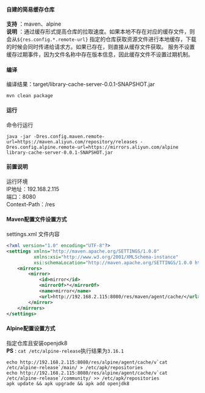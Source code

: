 #### 自建的简易缓存仓库

**支持** ：maven、alpine  
**说明** ：通过缓存形式提高仓库的拉取速度。如果本地不存在对应的缓存文件，则会从`${res.config.*.remote-url}`
指定的仓库获取资源文件进行本地缓存，下载的时候会同时传递给请求方。如果已存在，则直接从缓存文件获取。
服务不设置缓存过期事件，因为文件名称中存在版本信息，因此缓存文件不设置过期机制。

#### 编译

编译结果：target/library-cache-server-0.0.1-SNAPSHOT.jar

```shell
mvn clean package 
```

#### 运行

命令行运行

```shell
java -jar -Dres.config.maven.remote-url=https://maven.aliyun.com/repository/releases -Dres.config.alpine.remote-url=https://mirrors.aliyun.com/alpine library-cache-server-0.0.1-SNAPSHOT.jar
```

#### 前置说明

运行环境  
IP地址：192.168.2.115  
端口：8080  
Context-Path：/res

#### Maven配置文件设置方式

settings.xml 文件内容

```xml
<?xml version="1.0" encoding="UTF-8"?>
<settings xmlns="http://maven.apache.org/SETTINGS/1.0.0"
          xmlns:xsi="http://www.w3.org/2001/XMLSchema-instance"
          xsi:schemaLocation="http://maven.apache.org/SETTINGS/1.0.0 http://maven.apache.org/xsd/settings-1.0.0.xsd">
    <mirrors>
        <mirror>
            <id>mirror</id>
            <mirrorOf>*</mirrorOf>
            <name>mirror</name>
            <url>http://192.168.2.115:8080/res/maven/agent/cache/</url>
        </mirror>
    </mirrors>
</settings>

```

#### Alpine配置设置方式

指定仓库且安装openjdk8  
**PS** : `cat /etc/alpine-release`执行结果为`3.16.1`

```shell
echo http://192.168.2.115:8080/res/alpine/agent/cache/v`cat /etc/alpine-release`/main/ > /etc/apk/repositories 
echo http://192.168.2.115:8080/res/alpine/agent/cache/v`cat /etc/alpine-release`/community/ >> /etc/apk/repositories 
apk update && apk upgrade && apk add openjdk8
```